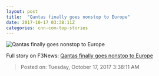 ```yaml
---
layout: post
title:  "Qantas finally goes nonstop to Europe"
date: 2017-10-17 03:38:11Z
categories: cnn-com-top-stories
---
```


![Qantas finally goes nonstop to Europe](http://i2.cdn.turner.com/money/dam/assets/171016173041-qantas-boeing-dreamliner-780x439.jpg)




Full story on F3News: [Qantas finally goes nonstop to Europe](http://www.f3nws.com/n/Q3XSM)

> Posted on: Tuesday, October 17, 2017 3:38:11 AM
